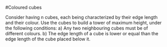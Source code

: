 #Coloured cubes

Consider having n cubes, each being characterized by their edge length and their colour. 
Use the cubes to build a tower of maximum height, under the following conditions:
a) Any two neighbouring cubes must be of different colours. 
b) The edge length of a cube is lower or equal than the edge length of the cube placed below it.
